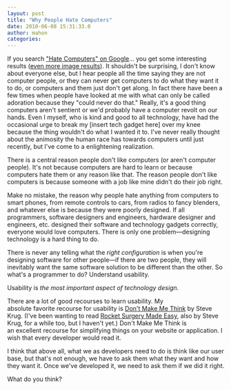 ```yaml
---
layout: post
title: "Why People Hate Computers"
date: 2010-06-08 15:31:33.0
author: mahon
categories: 
---
```


If you search <a href="https://www.google.com/search?hl=all&amp;sourceid=chrome&amp;ie=UTF-8&amp;q=hate+computers">"Hate Computers" on Google</a>... you get some interesting results (<a href="http://www.google.com/images?hl=all&amp;q=hate+computers&amp;um=1&amp;ie=UTF-8&amp;source=univ&amp;ei=LBMNTO-BJofuMMP43bEG&amp;sa=X&amp;oi=image_result_group&amp;ct=title&amp;resnum=1&amp;ved=0CBsQsAQwAA">even more image results</a>). It shouldn't be surprising, I don't know about everyone else, but I hear people all the time saying they are not computer people, or they can never get computers to do what they want it to do, or computers and them just don't get along. In fact there have been a few times when people have looked at me with what can only be called adoration because they "could never do that." Really, it's a good thing computers aren't sentient or we'd probably have a computer revolt on our hands. Even I myself, who is kind and good to all technology, have had the occasional urge to break my [insert tech gadget here] over my knee because the thing wouldn't do what I wanted it to. I've never really thought about the animosity the human race has towards computers until just recently, but I've come to a enlightening realization.

There is a central reason people don't like computers (or aren't computer people). It's not because computers are hard to learn or because computers hate them or any reason like that. The reason people don't like computers is because someone with a job like mine didn't do their job right.

Make no mistake, the reason why people hate anything from computers to smart phones, from remote controls to cars, from radios to fancy blenders, and whatever else is because they were poorly designed. If all programmers, software designers and engineers, hardware designer and engineers, etc. designed their software and technology gadgets correctly, everyone would love computers. There is only one problem—designing technology is a hard thing to do.

There is never any telling what the <em>right configuration</em> is when you're designing software for other people—if there are two people, they will inevitably want the same software solution to be different than the other. So what's a programmer to do? Understand usability.

Usability is <em>the most important aspect of technology design.</em>

There are a lot of good recourses to learn usability. My absolute favorite recourse for usability is <a href="http://www.amazon.com/gp/product/0321344758?ie=UTF8&amp;tag=tuesdaydevelo-20&amp;linkCode=as2&amp;camp=1789&amp;creative=9325&amp;creativeASIN=0321344758">Don't Make Me Think</a> by Steve Krug. (I've been wanting to read <a href="http://www.amazon.com/gp/product/0321657292?ie=UTF8&amp;tag=tuesdaydevelo-20&amp;linkCode=as2&amp;camp=1789&amp;creative=9325&amp;creativeASIN=0321657292">Rocket Surgery Made Easy</a>, also by Steve Krug, for a while too, but I haven't yet.) Don't Make Me Think is an excellent recourse for simplifying things on your website or application. I wish that every developer would read it.

I think that above all, what we as developers need to do is think like our user base, but that's not enough, we have to ask them what they want and how they want it. Once we've developed it, we need to ask them if we did it right.

What do you think?
